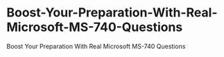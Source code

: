 # Boost-Your-Preparation-With-Real-Microsoft-MS-740-Questions
Boost Your Preparation With Real Microsoft MS-740 Questions
